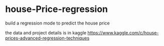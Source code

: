 # house-Price-regression


build a regression mode to predict the house price 

the data and project details is in kaggle 
https://www.kaggle.com/c/house-prices-advanced-regression-techniques
